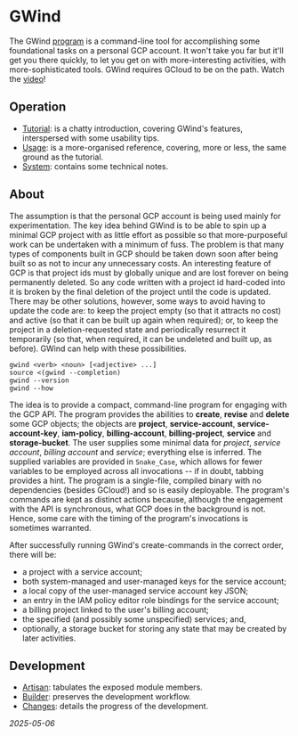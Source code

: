 


# GWind
The GWind [program](https://github.com/rik-tools/gwind/releases/latest) is a command-line tool for accomplishing some foundational tasks on a personal GCP account.  It won't take you far but it'll get you there quickly, to let you get on with more-interesting activities, with more-sophisticated tools.  GWind requires GCloud to be on the path.  Watch the [video](https://rik-howard.info/video/gwind-tutorial.mp4)!


## Operation
* [Tutorial](tutorial.md): is a chatty introduction, covering GWind's features, interspersed with some usability tips.
* [Usage](usage.md): is a more-organised reference, covering, more or less, the same ground as the tutorial.
* [System](system.md): contains some technical notes.


## About
The assumption is that the personal GCP account is being used mainly for experimentation.  The key idea behind GWind is to be able to spin up a minimal GCP project with as little effort as possible so that more-purposeful work can be undertaken with a minimum of fuss.  The problem is that many types of components built in GCP should be taken down soon after being built so as not to incur any unnecessary costs.  An interesting feature of GCP is that project ids must by globally unique and are lost forever on being permanently deleted.  So any code written with a project id hard-coded into it is broken by the final deletion of the project until the code is updated.  There may be other solutions, however, some ways to avoid having to update the code are: to keep the project empty (so that it attracts no cost) and active (so that it can be built up again when required); or, to keep the project in a deletion-requested state and periodically resurrect it temporarily (so that, when required, it can be undeleted and built up, as before).  GWind can help with these possibilities.
```code
gwind <verb> <noun> [<adjective> ...]
source <(gwind --completion)
gwind --version
gwind --how
```
The idea is to provide a compact, command-line program for engaging with the GCP API.  The program provides the abilities to **create**, **revise** and **delete** some GCP objects; the objects are **project**, **service-account**, **service-account-key**, **iam-policy**, **billing-account**, **billing-project**, **service** and **storage-bucket**.  The user supplies some minimal data for _project_, _service account_, _billing account_ and _service_; everything else is inferred.  The supplied variables are provided in `Snake_Case`, which allows for fewer variables to be employed across all invocations -- if in doubt, tabbing provides a hint.  The program is a single-file, compiled binary with no dependencies (besides GCloud!) and so is easily deployable.  The program's commands are kept as distinct actions because, although the engagement with the API is synchronous, what GCP does in the background is not.  Hence, some care with the timing of the program's invocations is sometimes warranted.

After successfully running GWind's create-commands in the correct order, there will be:
* a project with a service account;
* both system-managed and user-managed keys for the service account;
* a local copy of the user-managed service account key JSON;
* an entry in the IAM policy editor role bindings for the service account;
* a billing project linked to the user's billing account;
* the specified (and possibly some unspecified) services; and,
* optionally, a storage bucket for storing any state that may be created by later activities.


## Development
* [Artisan](artisan.md): tabulates the exposed module members.
* [Builder](builder.md): preserves the development workflow.
* [Changes](changes.md): details the progress of the development.

*2025-05-06*
